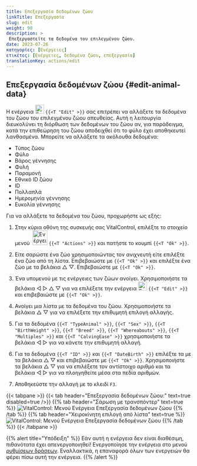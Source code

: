 ```yaml
---
title: Επεξεργασία δεδομένων ζώου
linkTitle: Επεξεργασία
slug: edit
weight: 90
description: >
 Επεξεργαστείτε τα δεδομένα του επιλεγμένου ζώου.
date: 2023-07-26
κατηγορίες: [Ενέργειες]
ετικέτες: [Ενέργειες, δεδομένα ζώου, επεξεργασία]
translationKey: actions/edit
---
```


## Επεξεργασία δεδομένων ζώου {#edit-animal-data}

Η ενέργεια <img src="/icons/actions/edit.svg" width="24" align="bottom" alt="Επεξεργασία" /> `{{<T "Edit" >}}` σας επιτρέπει να αλλάξετε τα δεδομένα του ζώου του επιλεγμένου ζώου απευθείας. Αυτή η λειτουργία διευκολύνει τη διόρθωση των δεδομένων του ζώου αν, για παράδειγμα, κατά την επιθεώρηση του ζώου αποδειχθεί ότι το φύλο έχει αποθηκευτεί λανθασμένα. Μπορείτε να αλλάξετε τα ακόλουθα δεδομένα:

- Τύπος ζώου
- Φύλο
- Βάρος γέννησης
- Φυλή
- Παραμονή
- Εθνικό ID ζώου
- ID
- Πολλαπλά
- Ημερομηνία γέννησης
- Ευκολία γέννησης

Για να αλλάξετε τα δεδομένα του ζώου, προχωρήστε ως εξής:

1. Στην κύρια οθόνη της συσκευής σας VitalControl, επιλέξτε το στοιχείο μενού &nbsp;<img src="/icons/actions.svg" width="40" align="bottom" alt="Ενέργειες" /> `{{<T "Actions" >}}` και πατήστε το κουμπί `{{<T "Ok" >}}`.

2. Είτε σαρώστε ένα ζώο χρησιμοποιώντας τον ανιχνευτή είτε επιλέξτε ένα ζώο από τη λίστα. Επιβεβαιώστε με `{{<T "Ok" >}}` και επιλέξτε ένα ζώο με τα βελάκια △ ▽. Επιβεβαιώστε με `{{<T "Ok" >}}`.

3. Ένα υπομενού με τις ενέργειες των ζώων ανοίγει. Χρησιμοποιήστε τα βελάκια ◁ ▷ △ ▽ για να επιλέξετε την ενέργεια <img src="/icons/actions/edit.svg" width="24" align="bottom" alt="Επεξεργασία" /> `{{<T "Edit" >}}` και επιβεβαιώστε με `{{<T "Ok" >}}`.

4. Ανοίγει μια λίστα με τα δεδομένα του ζώου. Χρησιμοποιήστε τα βελάκια △ ▽ για να επιλέξετε την επιθυμητή επιλογή αλλαγής.

5. Για τα δεδομένα `{{<T "TypeAnimal" >}}`, `{{<T "Sex" >}}`, `{{<T "BirthWeight" >}}`, `{{<T "Breed" >}}`, `{{<T "Whereabouts" >}}`, `{{<T "Multiples" >}}` και `{{<T "CalvingEase" >}}` χρησιμοποιήστε τα βελάκια ◁ ▷ για να κάνετε την επιθυμητή αλλαγή.

6. Για τα δεδομένα `{{<T "ID" >}}` και `{{<T "DateBirth" >}}` επιλέξτε τα με τα βελάκια △ ▽ και επιβεβαιώστε με `{{<T "Ok" >}}`. Χρησιμοποιήστε τα βελάκια △ ▽ για να επιλέξετε τον αντίστοιχο αριθμό και τα βελάκια ◁ ▷ για να πλοηγηθείτε μέσα στα πεδία αριθμών.

7. Αποθηκεύστε την αλλαγή με το κλειδί `F3`.

{{< tabpane >}}
{{< tab header="Επεξεργασία δεδομένων ζώου:" text=true disabled=true />}}
{{% tab header="Σάρωση με τρανσπόντερ" text=true %}}
![VitalControl: Μενού Ενέργεια Επεξεργασία δεδομένων ζώου](../images/edit-scan.png "Επεξεργασία δεδομένων ζώου")
{{% /tab %}}
{{% tab header="Χειροκίνητη επιλογή από λίστα" text=true %}}
![VitalControl: Μενού Ενέργεια Επεξεργασία δεδομένων ζώου](../images/edit.png "Επεξεργασία δεδομένων ζώου")
{{% /tab %}}
{{< /tabpane >}}

{{% alert title="Υπόδειξη" %}}
Εάν αυτή η ενέργεια δεν είναι διαθέσιμη, πιθανότατα έχει απενεργοποιηθεί! Ενεργοποίησε την ενέργεια στο μενού [ρυθμίσεων δράσεων](../setting/). Εναλλακτικά, η επαναφορά όλων των ενεργειών θα φέρει πίσω αυτή την ενέργεια.
{{% /alert %}}
